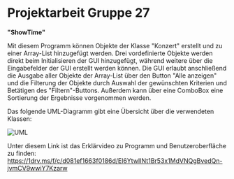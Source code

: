 # Projektarbeit Gruppe 27
**"ShowTime"**

Mit diesem Programm können Objekte der Klasse "Konzert" erstellt und zu einer Array-List hinzugefügt werden. 
Drei vordefinierte Objekte werden direkt beim Initialisieren der GUI hinzugefügt, während weitere über die Eingabefelder der GUI erstellt werden können.
Die GUI erlaubt anschließend die Ausgabe aller Objekte der Array-List über den Button "Alle anzeigen" und die Filterung der Objekte durch Auswahl der gewünschten Kriterien und Betätigen des "Filtern"-Buttons.
Außerdem kann über eine ComboBox eine Sortierung der Ergebnisse vorgenommen werden.

Das folgende UML-Diagramm gibt eine Übersicht über die verwendeten Klassen:

![UML](https://github.com/user-attachments/assets/628071ac-1519-45c2-963d-5686d7a4bf82)


Unter diesem Link ist das Erklärvideo zu Programm und Benutzeroberfläche zu finden:
https://1drv.ms/f/c/d081ef1663f0186d/El6YtwIINt1Br53x1MdVNQgBvedQn-jvmCV9wwiY7Kzarw
